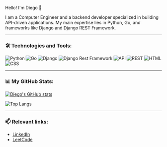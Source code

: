 Hello! I'm Diego 👋

I am a Computer Engineer and a backend developer specialized in building API-driven applications. My main expertise lies in Python, Go, and frameworks like Django and Django REST Framework.

---

### 🛠 Technologies and Tools:
![Python](https://img.shields.io/badge/Python-3670A0?style=for-the-badge&logo=python&logoColor=ffdd54)
![Go](https://img.shields.io/badge/Go-00ADD8?style=for-the-badge&logo=go&logoColor=white)
![Django](https://img.shields.io/badge/Django-092E20?style=for-the-badge&logo=django&logoColor=white)
![Django Rest Framework](https://img.shields.io/badge/DRF-ff1709?style=for-the-badge&logo=django&logoColor=white)
![API](https://img.shields.io/badge/API-005571?style=for-the-badge&logo=api&logoColor=white)
![REST](https://img.shields.io/badge/REST-005571?style=for-the-badge&logo=rest&logoColor=white)
![HTML](https://img.shields.io/badge/HTML-E34F26?style=for-the-badge&logo=html5&logoColor=white)
![CSS](https://img.shields.io/badge/CSS-1572B6?style=for-the-badge&logo=css3&logoColor=white)

---

### 📊 My GitHub Stats:
[![Diego's GitHub stats](https://github-readme-stats.vercel.app/api?username=Diego-Alreaver&show_icons=true&theme=radical&icon_color=purple&title_color=purple)](https://github.com/anuraghazra/github-readme-stats)

[![Top Langs](https://github-readme-stats.vercel.app/api/top-langs/?username=Diego-Alreaver&layout=compact&theme=radical&title_color=purple)](https://github.com/anuraghazra/github-readme-stats)

---

### 📫 Relevant links:
- [LinkedIn](https://www.linkedin.com/in/diego-cedeño-22145230a/)
- [LeetCode](https://leetcode.com/u/lcqS5Bf0PQ/)
